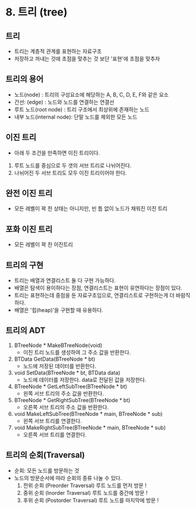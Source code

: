 # 8. 트리 (tree)

## 트리
- 트리는 계층적 관계를 표현하는 자료구조
- 저장하고 꺼내는 것에 초점을 맞추는 것 보단 '표현'에 초점을 맞추자

## 트리의 용어 
- 노드(node) : 트리의 구성요소에 해당하는 A, B, C, D, E, F와 같은 요소
- 간선: (edge) : 노드와 노드를 연결하는 연결선
- 루트 노드(root node) : 트리 구조에서 최상위에 존재하는 노드
- 내부 노드(internal node): 단말 노드를 제외한 모든 노드 

## 이진 트리
- 아래 두 조건을 만족하면 이진 트리이다.
1. 루트 노드를 중심으로 두 갯의 서브 트리로 나뉘어진다.
2. 나뉘어진 두 서브 트리도 모두 이진 트리이어야 한다.

## 완전 이진 트리
- 모든 레벨이 꽉 찬 상태는 아니지만, 빈 틈 없이 노드가 채워진 이진 트리

## 포화 이진 트리
- 모든 레벨이 꽉 찬 이진트리

## 트리의 구현 
- 트리는 배열과 연결리스트 둘 다 구현 가능하다.
- 배열은 탐색이 용이하다는 장점, 연결리스트는 표현이  유연하다는 장점이 있다.
- 트리는 표현하는데 중점을 둔 자료구조임으로, 연결리스트로 구현하는게 더 바람직하다.
- 배열은 '힙(heap)'을 구현할 때 유용하다.

## 트리의 ADT
1. BTreeNode * MakeBTreeNode(void)
    - 이진 트리 노드를 생성하여 그 주소 값을 반환한다.
2. BTData GetData(BTreeNode * bt)
    - 노드에 저장된 데이터를 반환한다.
3. void SetData(BTreeNode * bt, BTData data)
    - 노드에 데이터를 저장한다.  data로 전달된 값을 저장한다.
4. BTreeNode * GetLeftSubTree(BTreeNode * bt)
    - 왼쪽 서브 트리의 주소 값을 반환한다.
5. BTreeNode * GetRightSubTree(BTreeNode * bt)
    - 오른쪽 서브 트리의 주소 값을 반환한다.
6. void MakeLeftSubTree(BTreeNode * main, BTreeNode * sub)
    -  왼쪽 서브 트리를 연결한다.
7. void MakeRightSubTree(BTreeNode * main, BTreeNode * sub)
    - 오른쪽 서브 트리를 연결한다.

## 트리의 순회(Traversal)
- 순회: 모든 노드를 방문하는 것 
- 노드의 방문순서에 따라 순회의 종류 나눌 수 있다.
    1. 전위 순회 (Preorder Traversal) 루트 노드를 먼저 방문 ! 
    2. 중위 순회 (Inorder Traversal) 루트 노드를 중간에 방문 !
    3. 후위 순회 (Postorder Traversal) 루트 노드를 마지막에 방문 ! 
